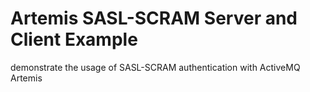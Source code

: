 # Artemis SASL-SCRAM Server and Client Example

demonstrate the usage of SASL-SCRAM authentication with ActiveMQ Artemis